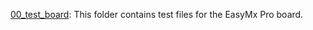 [00_test_board](https://github.com/mbozdal/embedded_systems/tree/main/code/00_test_board):
This folder contains test files for the EasyMx Pro board.
